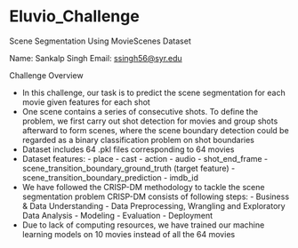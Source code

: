 # Eluvio_Challenge
Scene Segmentation Using MovieScenes Dataset

Name: Sankalp Singh
Email: ssingh56@syr.edu

Challenge Overview
- In this challenge, our task is to predict the scene segmentation for each movie given features for each shot
- One scene contains a series of consecutive shots. To define the problem, we first carry out shot detection for movies and group shots afterward to form scenes, where the scene boundary detection could be regarded as a binary classification problem on shot boundaries
- Dataset includes 64 .pkl files corresponding to 64 movies
- Dataset features:
             - place
             - cast
             - action
             - audio
             - shot_end_frame
             - scene_transition_boundary_ground_truth (target feature)
             - scene_transition_boundary_prediction
             - imdb_id
- We have followed the CRISP-DM methodology to tackle the scene segmentation problem
CRISP-DM consists of following steps:
              - Business & Data Understanding
              - Data Preprocessing, Wrangling and Exploratory Data Analysis
              - Modeling
              - Evaluation
              - Deployment
- Due to lack of computing resources, we have trained our machine learning models on 10 movies instead of all the 64 movies
